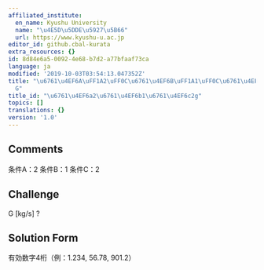 ```yaml
---
affiliated_institute:
  en_name: Kyushu University
  name: "\u4E5D\u5DDE\u5927\u5B66"
  url: https://www.kyushu-u.ac.jp
editor_id: github.cbal-kurata
extra_resources: {}
id: 8d84e6a5-0092-4e68-b7d2-a77bfaaf73ca
language: ja
modified: '2019-10-03T03:54:13.047352Z'
title: "\u6761\u4EF6A\uFF1A2\uFF0C\u6761\u4EF6B\uFF1A1\uFF0C\u6761\u4EF6C\uFF1A2\uFF0C\
  G"
title_id: "\u6761\u4EF6a2\u6761\u4EF6b1\u6761\u4EF6c2g"
topics: []
translations: {}
version: '1.0'
---
```


## Comments
条件A：2
条件B：1
条件C：2

## Challenge
G [kg/s] ?

## Solution Form
有効数字4桁（例：1.234,  56.78,  901.2）




